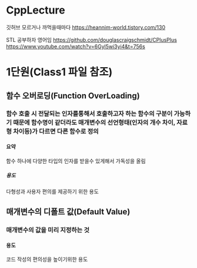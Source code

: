 # CppLecture

깃허브 모르거나 까먹을때마다
https://heannim-world.tistory.com/130

STL 공부하자 영어임
https://github.com/douglascraigschmidt/CPlusPlus
https://www.youtube.com/watch?v=6Gyl5wi3yi4&t=756s

# 1단원(Class1 파일 참조)

## 함수 오버로딩(Function OverLoading)
### 함수 호출 시 전달되는 인자를통해서 호출하고자 하는 함수의 구분이 가능하기 때문에 함수명이 같더라도 매개변수의 선언형태(인자의 개수 차이, 자료형 차이등)가 다르면 다른 함수로 정의
#### 요약
함수 하나에 다양한 타입의 인자를 받을수 있게해서 가독성을 올림
##### 용도
다형성과 사용자 편의를 제공하기 위한 용도

## 매개변수의 디폴트 값(Default Value)
### 매개변수의 값을 미리 지정하는 것
#### 용도
코드 작성의 편의성을 높이기위한 용도



